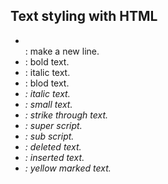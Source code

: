 ## Text styling with HTML
- <br>: make a new line.
- <b></b>: bold text.
- <i></i>: italic text.
- <stron>: blod text.
- <em>: italic text.
- <small></small>: small text.
- <s></s>: strike through text.
- <sup></sup>: super script. 
- <sub></sub>: sub script.
- <del></del>: deleted text.
- <ins></ins>: inserted text.
- <mark></mark>: yellow marked text. 